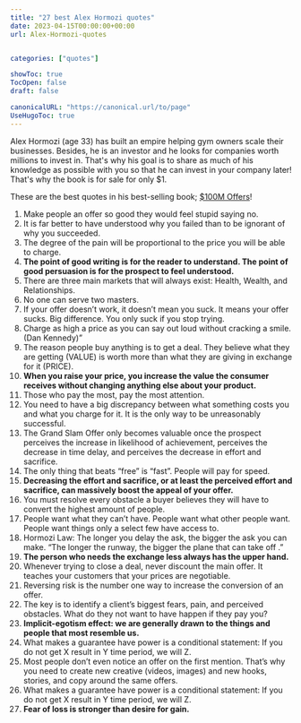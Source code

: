 ```yaml
---
title: "27 best Alex Hormozi quotes"
date: 2023-04-15T00:00:00+00:00
url: Alex-Hormozi-quotes


categories: ["quotes"]

showToc: true
TocOpen: false
draft: false

canonicalURL: "https://canonical.url/to/page"
UseHugoToc: true
---
```


Alex Hormozi (age 33) has built an empire helping gym owners scale their businesses. Besides, he is an investor and he looks for companies worth millions to invest in. That's why his goal is to share as much of his knowledge as possible with you so that he can invest in your company later! That's why the book is for sale for only $1. 

These are the best quotes in his best-selling book; [$100M Offers](https://www.amazon.com/100M-Offers-People-Stupid-Saying/dp/B09BK52JFJ/ref=sr_1_1?crid=3L7UO89C2YI6N&keywords=100m+offers&qid=1683387050&sprefix=100m+offers%2Caps%2C154&sr=8-1)!

1. Make people an offer so good they would feel stupid saying no.
2. It is far better to have understood why you failed than to be ignorant of why you succeeded.
3. The degree of the pain will be proportional to the price you will be able to charge.
4. **The point of good writing is for the reader to understand. The point of good persuasion is for the prospect to feel understood.**
5. There are three main markets that will always exist: Health, Wealth, and Relationships.
6. No one can serve two masters.
7. If your offer doesn’t work, it doesn’t mean you suck. It means your offer sucks. Big difference. You only suck if you stop trying.
8. Charge as high a price as you can say out loud without cracking a smile. (Dan Kennedy)”
9. The reason people buy anything is to get a deal. They believe what they are getting (VALUE) is worth more than what they are giving in exchange for it (PRICE).
10. **When you raise your price, you increase the value the consumer receives without changing anything else about your product.**
11. Those who pay the most, pay the most attention.
12. You need to have a big discrepancy between what something costs you and what you charge for it. It is the only way to be unreasonably successful.
13. The Grand Slam Offer only becomes valuable once the prospect perceives the increase in likelihood of achievement, perceives the decrease in time delay, and perceives the decrease in effort and sacrifice.
14. The only thing that beats “free” is “fast”. People will pay for speed.
15. **Decreasing the effort and sacrifice, or at least the perceived effort and sacrifice, can massively boost the appeal of your offer.**
16. You must resolve every obstacle a buyer believes they will have to convert the highest amount of people.
17. People want what they can’t have. People want what other people want. People want things only a select few have access to.
18. Hormozi Law: The longer you delay the ask, the bigger the ask you can make. “The longer the runway, the bigger the plane that can take off .”
19. **The person who needs the exchange less always has the upper hand.**
20. Whenever trying to close a deal, never discount the main offer. It teaches your customers that your prices are negotiable.
21. Reversing risk is the number one way to increase the conversion of an offer.
22. The key is to identify a client’s biggest fears, pain, and perceived obstacles. What do they not want to have happen if they pay you?
23. **Implicit-egotism effect: we are generally drawn to the things and people that most resemble us.**
24. What makes a guarantee have power is a conditional statement: If you do not get X result in Y time period, we will Z.
25. Most people don’t even notice an offer on the first mention. That’s why you need to create new creative (videos, images) and new hooks, stories, and copy around the same offers.
26. What makes a guarantee have power is a conditional statement: If you do not get X result in Y time period, we will Z.
27. **Fear of loss is stronger than desire for gain.**